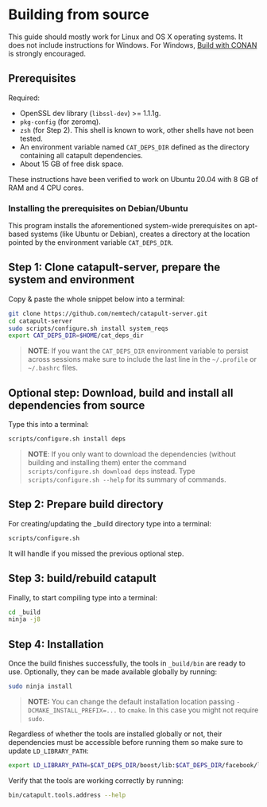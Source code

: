 # Building from source

This guide should mostly work for Linux and OS X operating systems.
It does not include instructions for Windows.
For Windows, [Build with CONAN](BUILD-conan.md) is strongly encouraged.

## Prerequisites

Required:

- OpenSSL dev library (`libssl-dev`) >= 1.1.1g.
- `pkg-config` (for zeromq).
- `zsh` (for Step 2). This shell is known to work, other shells have not been tested.
- An environment variable named `CAT_DEPS_DIR` defined as the directory containing all catapult dependencies.
- About 15 GB of free disk space.

These instructions have been verified to work on Ubuntu 20.04 with 8 GB of RAM and 4 CPU cores.

### Installing the prerequisites on Debian/Ubuntu

This program installs the aforementioned system-wide prerequisites on apt-based systems (like Ubuntu or Debian), creates a directory at the location pointed by the environment variable `CAT_DEPS_DIR`.

## Step 1: Clone catapult-server, prepare the system and environment

Copy & paste the whole snippet below into a terminal:
```sh
git clone https://github.com/nemtech/catapult-server.git
cd catapult-server
sudo scripts/configure.sh install system_reqs
export CAT_DEPS_DIR=$HOME/cat_deps_dir
```

> **NOTE**:
> If you want the `CAT_DEPS_DIR` environment variable to persist across sessions make sure to include the last line in the `~/.profile` or `~/.bashrc` files.

## Optional step: Download, build and install all dependencies from source

Type this into a terminal:

```sh
scripts/configure.sh install deps
```

> **NOTE**:
> If you only want to download the dependencies (without building and installing them) enter the command ``scripts/configure.sh download deps`` instead. Type ``scripts/configure.sh --help`` for its summary of commands.

## Step 2: Prepare build directory

For creating/updating the _build directory type into a terminal:

```sh
scripts/configure.sh
```

It will handle if you missed the previous optional step.

## Step 3: build/rebuild catapult

Finally, to start compiling type into a terminal:

```sh
cd _build
ninja -j8
```

## Step 4: Installation

Once the build finishes successfully, the tools in ``_build/bin`` are ready to use. Optionally, they can be made available globally by running:

```sh
sudo ninja install
```

> **NOTE:**
> You can change the default installation location passing ``-DCMAKE_INSTALL_PREFIX=...`` to ``cmake``. In this case you might not require ``sudo``.

Regardless of whether the tools are installed globally or not, their dependencies must be accessible before running them so make sure to update ``LD_LIBRARY_PATH``:

```sh
export LD_LIBRARY_PATH=$CAT_DEPS_DIR/boost/lib:$CAT_DEPS_DIR/facebook/lib:$CAT_DEPS_DIR/google/lib:$CAT_DEPS_DIR/mongodb/lib:$CAT_DEPS_DIR/zeromq/lib
```

Verify that the tools are working correctly by running:

```sh
bin/catapult.tools.address --help
```
